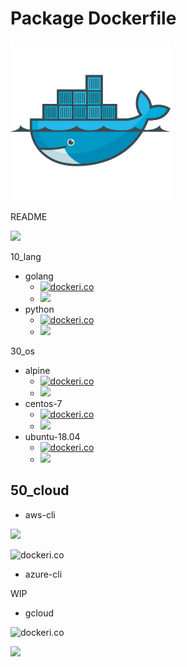 # Package Dockerfile

![](./icon.png)

README

![](https://github.com/iganari/package-dockerfile/workflows/update-readme-branch/badge.svg)

10_lang

+ golang
  + [![dockeri.co](https://dockeri.co/image/iganarix/lang-golang)](https://hub.docker.com/r/iganarix/lang-golang)
  + [![](https://images.microbadger.com/badges/image/iganarix/lang-golang.svg)](https://microbadger.com/images/iganarix/lang-golang "Get your own image badge on microbadger.com")
+ python
  + [![dockeri.co](https://dockeri.co/image/iganarix/lang-python)](https://hub.docker.com/r/iganarix/lang-python)
  + [![](https://images.microbadger.com/badges/image/iganarix/lang-python.svg)](https://microbadger.com/images/iganarix/lang-python "Get your own image badge on microbadger.com")

30_os

+ alpine
  + [![dockeri.co](https://dockeri.co/image/iganarix/os-alpine)](https://hub.docker.com/r/iganarix/os-alpine)
  + [![](https://images.microbadger.com/badges/image/iganarix/os-alpine.svg)](https://microbadger.com/images/iganarix/os-alpine "Get your own image badge on microbadger.com")
+ centos-7
  + [![dockeri.co](https://dockeri.co/image/iganarix/os-centos-7)](https://hub.docker.com/r/iganarix/os-centos-7)
  + [![](https://images.microbadger.com/badges/image/iganarix/os-centos-7.svg)](https://microbadger.com/images/iganarix/os-centos-7 "Get your own image badge on microbadger.com")
+ ubuntu-18.04
  + [![dockeri.co](https://dockeri.co/image/iganarix/os-ubuntu-18.04)](https://hub.docker.com/r/iganarix/os-ubuntu-18.04)
  + [![](https://images.microbadger.com/badges/image/iganarix/os-ubuntu-18.04.svg)](https://microbadger.com/images/iganarix/os-ubuntu-18.04 "Get your own image badge on microbadger.com")

## 50_cloud

+ aws-cli

![](https://images.microbadger.com/badges/image/iganarix/cld-aws-cli.svg)

![dockeri.co](https://dockeri.co/image/iganarix/cld-aws-cli)

+ azure-cli

WIP

+ gcloud

![dockeri.co](https://dockeri.co/image/iganarix/cld-gcloud)

![](https://images.microbadger.com/badges/image/iganarix/cld-gcloud.svg)
